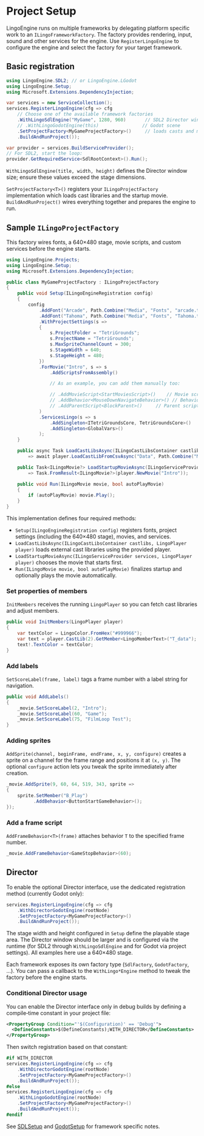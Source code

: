 # Project Setup

LingoEngine runs on multiple frameworks by delegating platform specific work to
an `ILingoFrameworkFactory`.  The factory provides rendering, input, sound and
other services for the engine.  Use `RegisterLingoEngine` to configure the
engine and select the factory for your target framework.

## Basic registration

```csharp
using LingoEngine.SDL2; // or LingoEngine.LGodot
using LingoEngine.Setup;
using Microsoft.Extensions.DependencyInjection;

var services = new ServiceCollection();
services.RegisterLingoEngine(cfg => cfg
    // Choose one of the available framework factories
    .WithLingoSdlEngine("MyGame", 1280, 960)       // SDL2 Director window
    // .WithLingoGodotEngine(this)                // Godot scene
    .SetProjectFactory<MyGameProjectFactory>()     // loads casts and movies
    .BuildAndRunProject());

var provider = services.BuildServiceProvider();
// For SDL2, start the loop:
provider.GetRequiredService<SdlRootContext>().Run();
```
`WithLingoSdlEngine(title, width, height)` defines the Director window size; ensure these values exceed the stage dimensions.

`SetProjectFactory<T>()` registers your `ILingoProjectFactory` implementation
which loads cast libraries and the startup movie.  `BuildAndRunProject()` wires
everything together and prepares the engine to run.

## Sample `ILingoProjectFactory`

This factory wires fonts, a 640×480 stage, movie scripts, and custom services before the engine starts.

```csharp
using LingoEngine.Projects;
using LingoEngine.Setup;
using Microsoft.Extensions.DependencyInjection;

public class MyGameProjectFactory : ILingoProjectFactory
{
    public void Setup(ILingoEngineRegistration config)
    {
        config
            .AddFont("Arcade", Path.Combine("Media", "Fonts", "arcade.ttf"))
            .AddFont("Tahoma", Path.Combine("Media", "Fonts", "Tahoma.ttf"))
            .WithProjectSettings(s =>
            {
                s.ProjectFolder = "TetriGrounds";
                s.ProjectName = "TetriGrounds";
                s.MaxSpriteChannelCount = 300;
                s.StageWidth = 640;
                s.StageHeight = 480;
            })
            .ForMovie("Intro", s => s
                .AddScriptsFromAssembly()

                // As an example, you can add them manually too:

                // .AddMovieScript<StartMoviesScript>()    // Movie script
                // .AddBehavior<MouseDownNavigateBehavior>() // Behavior
                // .AddParentScript<BlockParent>()     // Parent script
            )
            .ServicesLingo(s => s
                .AddSingleton<ITetriGroundsCore, TetriGroundsCore>()
                .AddSingleton<GlobalVars>()
            );
    }

    public async Task LoadCastLibsAsync(ILingoCastLibsContainer castlibs, LingoPlayer player)
        => await player.LoadCastLibFromCsvAsync("Data", Path.Combine("Media", "Data", "Members.csv"));

    public Task<ILingoMovie?> LoadStartupMovieAsync(ILingoServiceProvider services, LingoPlayer player)
        => Task.FromResult<ILingoMovie?>(player.NewMovie("Intro"));

    public void Run(ILingoMovie movie, bool autoPlayMovie)
    {
        if (autoPlayMovie) movie.Play();
    }
}
```

This implementation defines four required methods:
- `Setup(ILingoEngineRegistration config)` registers fonts, project settings (including the 640×480 stage), movies, and services.
- `LoadCastLibsAsync(ILingoCastLibsContainer castlibs, LingoPlayer player)` loads external cast libraries using the provided player.
- `LoadStartupMovieAsync(ILingoServiceProvider services, LingoPlayer player)` chooses the movie that starts first.
- `Run(ILingoMovie movie, bool autoPlayMovie)` finalizes startup and optionally plays the movie automatically.

### Set properties of members

`InitMembers` receives the running `LingoPlayer` so you can fetch cast libraries and adjust members.

```csharp
public void InitMembers(LingoPlayer player)
{
    var textColor = LingoColor.FromHex("#999966");
    var text = player.CastLib(2).GetMember<LingoMemberText>("T_data");
    text!.TextColor = textColor;
}
```

### Add labels

`SetScoreLabel(frame, label)` tags a frame number with a label string for navigation.

```csharp
public void AddLabels()
{
    _movie.SetScoreLabel(2, "Intro");
    _movie.SetScoreLabel(60, "Game");
    _movie.SetScoreLabel(75, "FilmLoop Test");
}
```

### Adding sprites

`AddSprite(channel, beginFrame, endFrame, x, y, configure)` creates a sprite on a channel for the frame range and positions it at `(x, y)`. The optional `configure` action lets you tweak the sprite immediately after creation.

```csharp
_movie.AddSprite(9, 60, 64, 519, 343, sprite =>
{
    sprite.SetMember("B_Play")
          .AddBehavior<ButtonStartGameBehavior>();
});
```

### Add a frame script

`AddFrameBehavior<T>(frame)` attaches behavior `T` to the specified frame number.

```csharp
_movie.AddFrameBehavior<GameStopBehavior>(60);
```

## Director

To enable the optional Director interface, use the dedicated registration
method (currently Godot only):

```csharp
services.RegisterLingoEngine(cfg => cfg
    .WithDirectorGodotEngine(rootNode)
    .SetProjectFactory<MyGameProjectFactory>()
    .BuildAndRunProject());
```

The stage width and height configured in `Setup` define the playable stage area.
The Director window should be larger and is configured via the runtime (for SDL2 through `WithLingoSdlEngine` and for Godot via project settings).
All examples here use a 640×480 stage.

Each framework exposes its own factory type (`SdlFactory`, `GodotFactory`, …).
You can pass a callback to the `WithLingo*Engine` method to tweak the factory
before the engine starts.

### Conditional Director usage

You can enable the Director interface only in debug builds by defining a
compile‑time constant in your project file:

```xml
<PropertyGroup Condition="'$(Configuration)' == 'Debug'">
  <DefineConstants>$(DefineConstants);WITH_DIRECTOR</DefineConstants>
</PropertyGroup>
```

Then switch registration based on that constant:

```csharp
#if WITH_DIRECTOR
services.RegisterLingoEngine(cfg => cfg
    .WithDirectorGodotEngine(rootNode)
    .SetProjectFactory<MyGameProjectFactory>()
    .BuildAndRunProject());
#else
services.RegisterLingoEngine(cfg => cfg
    .WithLingoGodotEngine(rootNode)
    .SetProjectFactory<MyGameProjectFactory>()
    .BuildAndRunProject());
#endif
```

See [SDLSetup](SDLSetup.md) and [GodotSetup](GodotSetup.md) for framework
specific notes.

